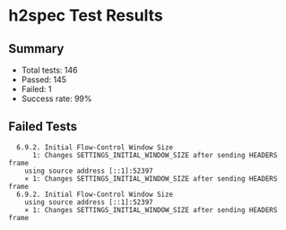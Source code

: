 # h2spec Test Results

## Summary

- Total tests: 146
- Passed: 145
- Failed: 1
- Success rate: 99%

## Failed Tests

      6.9.2. Initial Flow-Control Window Size
          1: Changes SETTINGS_INITIAL_WINDOW_SIZE after sending HEADERS frame        using source address [::1]:52397
        × 1: Changes SETTINGS_INITIAL_WINDOW_SIZE after sending HEADERS frame
      6.9.2. Initial Flow-Control Window Size
        using source address [::1]:52397
        × 1: Changes SETTINGS_INITIAL_WINDOW_SIZE after sending HEADERS frame
